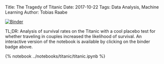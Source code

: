 Title: The Tragedy of Titanic
Date: 2017-10-22
Tags: Data Analysis, Machine Learning
Author: Tobias Raabe

[![Binder](https://mybinder.org/badge.svg)](https://mybinder.org/v2/gh/tobiasraabe/tobiasraabe.github.io/sources?filepath=notebooks%2Ftitanic%2Ftitanic.ipynb)

TL;DR: Analysis of survival rates on the Titanic with a cool placebo test for
whether traveling in couples increased the likelihood of survival. An
interactive version of the notebook is available by clicking on the binder
badge above.

<!-- PELICAN_END_SUMMARY -->

{% notebook ../notebooks/titanic/titanic.ipynb %}
